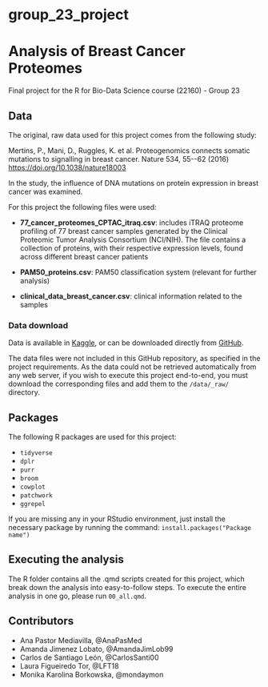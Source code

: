 # group_23_project

# Analysis of Breast Cancer Proteomes

Final project for the R for Bio-Data Science course (22160) - Group 23

## Data

The original, raw data used for this project comes from the following study:

Mertins, P., Mani, D., Ruggles, K. et al. Proteogenomics connects somatic mutations to signalling in breast cancer. Nature 534, 55--62 (2016) <https://doi.org/10.1038/nature18003>

In the study, the influence of DNA mutations on protein expression in breast cancer was examined.

For this project the following files were used:

-   **77_cancer_proteomes_CPTAC_itraq.csv**: includes iTRAQ proteome profiling of 77 breast cancer samples generated by the Clinical Proteomic Tumor Analysis Consortium (NCI/NIH). The file contains a collection of proteins, with their respective expression levels, found across different breast cancer patients

-   **PAM50_proteins.csv**: PAM50 classification system (relevant for further analysis)

-   **clinical_data_breast_cancer.csv**: clinical information related to the samples

### Data download

Data is available in [Kaggle](https://www.kaggle.com/datasets/piotrgrabo/breastcancerproteomes/data?select=77_cancer_proteomes_CPTAC_itraq.csv), or can be downloaded directly from [GitHub](https://github.com/BCPP/BreastCancerProteomes/tree/master).

The data files were not included in this GitHub repository, as specified in the project requirements. As the data could not be retrieved automatically from any web server, if you wish to execute this project end-to-end, you must download the corresponding files and add them to the `/data/_raw/` directory.

## Packages

The following R packages are used for this project:

-   `tidyverse`
-   `dplr`
-   `purr`
-   `broom`
-   `cowplot`
-   `patchwork`
-   `ggrepel`

If you are missing any in your RStudio environment, just install the necessary package by running the command: `install.packages("Package name")`

## Executing the analysis

The R folder contains all the .qmd scripts created for this project, which break down the analysis into easy-to-follow steps. To execute the entire analysis in one go, please run `00_all.qmd`.

## Contributors

-   Ana Pastor Mediavilla, @AnaPasMed
-   Amanda Jimenez Lobato, @AmandaJimLob99
-   Carlos de Santiago León, @CarlosSanti00
-   Laura Figueiredo Tor, @LFT18
-   Monika Karolina Borkowska, @mondaymon
